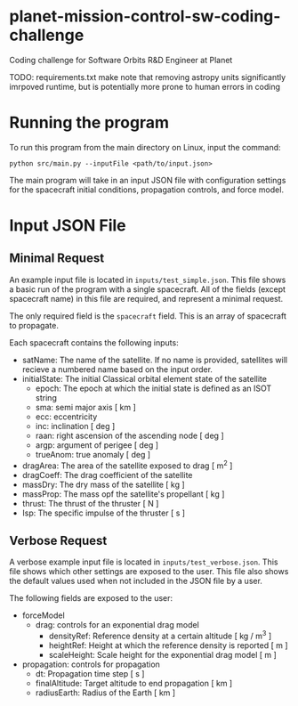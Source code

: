 # planet-mission-control-sw-coding-challenge
Coding challenge for Software Orbits R&amp;D Engineer at Planet


TODO: requirements.txt
make note that removing astropy units significantly imrpoved runtime, but is potentially more prone to human errors in coding

# Running the program

To run this program from the main directory on Linux, input the command:

`python src/main.py --inputFile <path/to/input.json>`

The main program will take in an input JSON file with configuration settings for the spacecraft initial conditions, propagation controls, and force model.

# Input JSON File
## Minimal Request
An example input file is located in `inputs/test_simple.json`. This file shows a basic run of the program with a single spacecraft. All of the fields (except spacecraft name) in this file are required, and represent a minimal request.

The only required field is the `spacecraft` field. This is an  array of spacecraft to propagate.

Each spacecraft contains the following inputs:

- satName: The name of the satellite. If no name is provided, satellites will recieve a numbered name based on the input order.
- initialState: The initial Classical orbital element state of the satellite
    - epoch: The epoch at which the initial state is defined as an ISOT string
    - sma: semi major axis [ km ]
    - ecc: eccentricity
    - inc: inclination [ deg ]
    - raan: right ascension of the ascending node [ deg ]
    - argp: argument of perigee [ deg ]
    - trueAnom: true anomaly [ deg ]
- dragArea: The area of the satellite exposed to drag [ m<sup>2</sup> ]
- dragCoeff: The drag coefficient of the satellite
- massDry: The dry mass of the satellite [ kg ]
- massProp: The mass opf the satellite's propellant [ kg ]
- thrust: The thrust of the thruster [ N ]
- Isp: The specific impulse of the thruster [ s ]

## Verbose Request
A verbose example input file is located in `inputs/test_verbose.json`. This file shows which other settings are exposed to the user. This file also shows the default values used when not included in the JSON file by a user.

The following fields are exposed to the user:

- forceModel
    - drag: controls for an exponential drag model
        - densityRef: Reference density at a certain altitude [ kg / m<sup>3</sup> ]
        - heightRef: Height at which the reference density is reported [ m ]
        - scaleHeight: Scale height for the exponential drag model [ m ]
- propagation: controls for propagation
    - dt: Propagation time step [ s ]
    - finalAltitude: Target altitude to end propagation [ km ]
    - radiusEarth: Radius of the Earth [ km ]